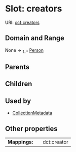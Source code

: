 
# Slot: creators




URI: [ccf:creators](http://purl.org/ccf/creators)


## Domain and Range

None &#8594;  <sub>1..\*</sub> [Person](Person.md)

## Parents


## Children


## Used by

 * [CollectionMetadata](CollectionMetadata.md)

## Other properties

|  |  |  |
| --- | --- | --- |
| **Mappings:** | | dct:creator |

